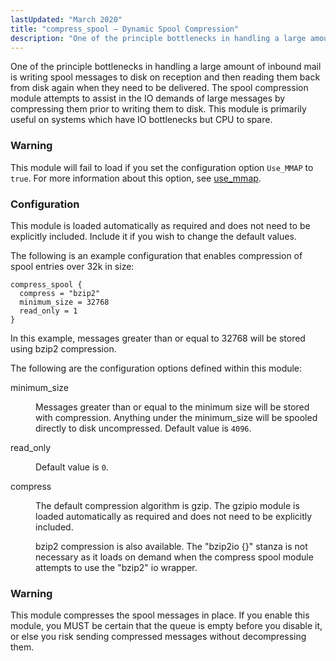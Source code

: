 ```yaml
---
lastUpdated: "March 2020"
title: "compress_spool – Dynamic Spool Compression"
description: "One of the principle bottlenecks in handling a large amount of inbound mail is writing spool messages to disk on reception and then reading them back from disk again when they need to be delivered The spool compression module attempts to assist in the IO demands of large messages by..."
---
```


<a name="idp20619744"></a> 

One of the principle bottlenecks in handling a large amount of inbound mail is writing spool messages to disk on reception and then reading them back from disk again when they need to be delivered. The spool compression module attempts to assist in the IO demands of large messages by compressing them prior to writing them to disk. This module is primarily useful on systems which have IO bottlenecks but CPU to spare.

### Warning

This module will fail to load if you set the configuration option `Use_MMAP` to `true`. For more information about this option, see [use_mmap](/momentum/4/config/ref-use-mmap).

### <a name="modules.compress_spool.configuration"></a> Configuration

This module is loaded automatically as required and does not need to be explicitly included. Include it if you wish to change the default values.

The following is an example configuration that enables compression of spool entries over 32k in size:

<a name="example.compress_spool.3"></a> 


```
compress_spool {
  compress = "bzip2"
  minimum_size = 32768
  read_only = 1
}
```

In this example, messages greater than or equal to 32768 will be stored using bzip2 compression.

The following are the configuration options defined within this module:

<dl class="variablelist">

<dt>minimum_size</dt>

<dd>

Messages greater than or equal to the minimum size will be stored with compression. Anything under the minimum_size will be spooled directly to disk uncompressed. Default value is `4096`.

</dd>

<dt>read_only</dt>

<dd>

Default value is `0`.

</dd>

<dt>compress</dt>

<dd>

The default compression algorithm is gzip. The gzipio module is loaded automatically as required and does not need to be explicitly included.

bzip2 compression is also available. The "bzip2io {}" stanza is not necessary as it loads on demand when the compress spool module attempts to use the "bzip2" io wrapper.

</dd>

</dl>

### Warning

This module compresses the spool messages in place. If you enable this module, you MUST be certain that the queue is empty before you disable it, or else you risk sending compressed messages without decompressing them.